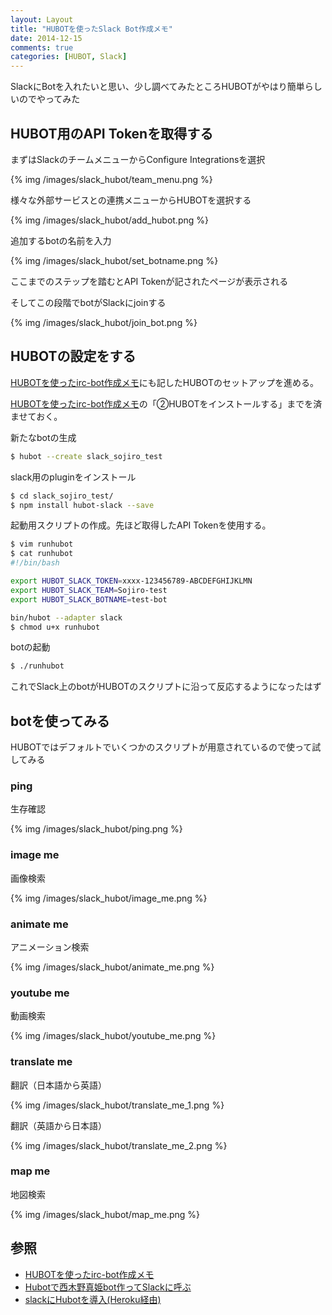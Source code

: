 ```yaml
---
layout: Layout
title: "HUBOTを使ったSlack Bot作成メモ"
date: 2014-12-15
comments: true
categories: [HUBOT, Slack]
---
```

SlackにBotを入れたいと思い、少し調べてみたところHUBOTがやはり簡単らしいのでやってみた

## HUBOT用のAPI Tokenを取得する
まずはSlackのチームメニューからConfigure Integrationsを選択

{% img /images/slack_hubot/team_menu.png %}

様々な外部サービスとの連携メニューからHUBOTを選択する

{% img /images/slack_hubot/add_hubot.png %}

追加するbotの名前を入力

{% img /images/slack_hubot/set_botname.png %}

ここまでのステップを踏むとAPI Tokenが記されたページが表示される

そしてこの段階でbotがSlackにjoinする

{% img /images/slack_hubot/join_bot.png %}

<!-- more -->

## HUBOTの設定をする
[HUBOTを使ったirc-bot作成メモ](http://sojiro14.github.io/blog/2014/04/19/irc-bot-by-hubot/)にも記したHUBOTのセットアップを進める。

[HUBOTを使ったirc-bot作成メモ](http://sojiro14.github.io/blog/2014/04/19/irc-bot-by-hubot/)の「②HUBOTをインストールする」までを済ませておく。

新たなbotの生成
``` bash
$ hubot --create slack_sojiro_test
```
slack用のpluginをインストール
``` bash
$ cd slack_sojiro_test/
$ npm install hubot-slack --save
```
起動用スクリプトの作成。先ほど取得したAPI Tokenを使用する。
``` bash
$ vim runhubot
$ cat runhubot 
#!/bin/bash

export HUBOT_SLACK_TOKEN=xxxx-123456789-ABCDEFGHIJKLMN
export HUBOT_SLACK_TEAM=Sojiro-test
export HUBOT_SLACK_BOTNAME=test-bot

bin/hubot --adapter slack
$ chmod u+x runhubot
```
botの起動
``` bash
$ ./runhubot
```
これでSlack上のbotがHUBOTのスクリプトに沿って反応するようになったはず

## botを使ってみる
HUBOTではデフォルトでいくつかのスクリプトが用意されているので使って試してみる
### ping
生存確認

{% img /images/slack_hubot/ping.png %}
### image me
画像検索

{% img /images/slack_hubot/image_me.png %}
### animate me
アニメーション検索

{% img /images/slack_hubot/animate_me.png %}
### youtube me
動画検索

{% img /images/slack_hubot/youtube_me.png %}
### translate me
翻訳（日本語から英語）

{% img /images/slack_hubot/translate_me_1.png %}

翻訳（英語から日本語）

{% img /images/slack_hubot/translate_me_2.png %}
### map me
地図検索

{% img /images/slack_hubot/map_me.png %}

## 参照
* [HUBOTを使ったirc-bot作成メモ](http://sojiro14.github.io/blog/2014/04/19/irc-bot-by-hubot/)
* [Hubotで西木野真姫bot作ってSlackに呼ぶ](http://memo.sanographix.net/post/88371442780)
* [slackにHubotを導入(Heroku経由)](http://qiita.com/Katsumata_RYO/items/dc4543aa5827d4c3211c)
